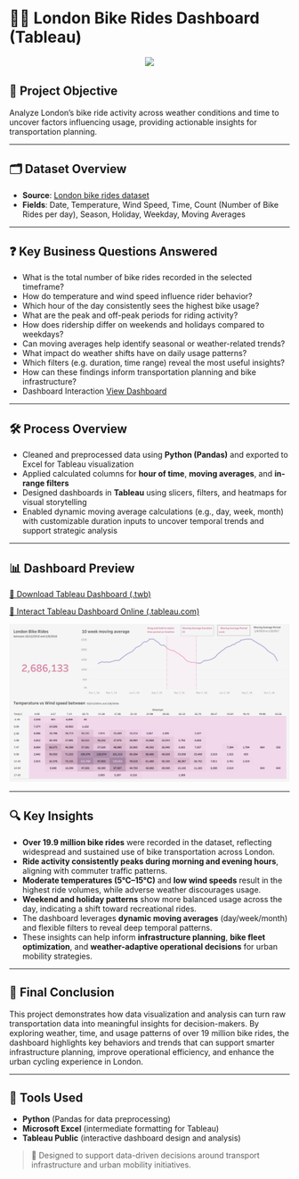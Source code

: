 # 🚴‍♂️ London Bike Rides Dashboard (Tableau)

<p align="center">
  <img width="1000" src="https://capsule-render.vercel.app/api?type=waving&color=B2A3C7&height=200&section=header&text=London%20Bike%20Rides%20Insights%20%7C%20Tableau%20Dashboard&fontSize=35&fontColor=000000&fontAlign=50&fontAlignY=35&desc=Uncovering%20Urban%20Cycling%20Trends%20to%20Support%20Data-Driven%20City%20Planning&descAlign=50&descAlignY=55&animation=fadeIn">
</p>


## 🎯 Project Objective
Analyze London’s bike ride activity across weather conditions and time to uncover factors influencing usage, providing actionable insights for transportation planning.

---

## 🗂 Dataset Overview
- **Source**: [London bike rides dataset](https://github.com/molie01/London_Bike_Rides_Dashboard/blob/main/London%20Bike%20Rides%20Dataset.xlsx)
- **Fields**: Date, Temperature, Wind Speed, Time, Count (Number of Bike Rides per day), Season, Holiday, Weekday, Moving Averages

---

## ❓ Key Business Questions Answered
- What is the total number of bike rides recorded in the selected timeframe?
- How do temperature and wind speed influence rider behavior?
- Which hour of the day consistently sees the highest bike usage?
- What are the peak and off-peak periods for riding activity?
- How does ridership differ on weekends and holidays compared to weekdays?
- Can moving averages help identify seasonal or weather-related trends?
- What impact do weather shifts have on daily usage patterns?
- Which filters (e.g. duration, time range) reveal the most useful insights?
- How can these findings inform transportation planning and bike infrastructure?
- Dashboard Interaction [View Dashboard](#dashboard)

---

## 🛠 Process Overview
- Cleaned and preprocessed data using **Python (Pandas)** and exported to Excel for Tableau visualization
- Applied calculated columns for **hour of time**, **moving averages**, and **in-range filters**
- Designed dashboards in **Tableau** using slicers, filters, and heatmaps for visual storytelling
- Enabled dynamic moving average calculations (e.g., day, week, month) with customizable duration inputs to uncover temporal trends and support strategic analysis

---

## 📊 <a id="dashboard">Dashboard Preview</a>

[🔗 Download Tableau Dashboard (.twb)](https://github.com/molie01/London_Bike_Rides_Dashboard/blob/main/London%20Bike%20Rides%20Dashboard.twb)

[🔗 Interact Tableau Dashboard Online (.tableau.com)](https://public.tableau.com/app/profile/molie.nguyen/viz/LondonBikeRides_17497793484320/Dashboard1?publish=yes)

<p align="center">
  <img src="https://github.com/molie01/London_Bike_Rides_Dashboard/blob/main/Dashboard.png" width="800" alt="London Bike Rides Dashboard">
</p>

---

## 🔍 Key Insights
- **Over 19.9 million bike rides** were recorded in the dataset, reflecting widespread and sustained use of bike transportation across London.
- **Ride activity consistently peaks during morning and evening hours**, aligning with commuter traffic patterns.
- **Moderate temperatures (5°C–15°C)** and **low wind speeds** result in the highest ride volumes, while adverse weather discourages usage.
- **Weekend and holiday patterns** show more balanced usage across the day, indicating a shift toward recreational rides.
- The dashboard leverages **dynamic moving averages** (day/week/month) and flexible filters to reveal deep temporal patterns.
- These insights can help inform **infrastructure planning**, **bike fleet optimization**, and **weather-adaptive operational decisions** for urban mobility strategies.

---

## 📌 Final Conclusion
This project demonstrates how data visualization and analysis can turn raw transportation data into meaningful insights for decision-makers. By exploring weather, time, and usage patterns of over 19 million bike rides, the dashboard highlights key behaviors and trends that can support smarter infrastructure planning, improve operational efficiency, and enhance the urban cycling experience in London. 

---

## 🧰 Tools Used
- **Python** (Pandas for data preprocessing)
- **Microsoft Excel** (intermediate formatting for Tableau)
- **Tableau Public** (interactive dashboard design and analysis)

> 🚀 Designed to support data-driven decisions around transport infrastructure and urban mobility initiatives.
